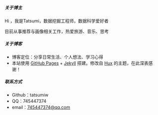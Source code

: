 ##### 关于博主

Hi ，我是Tatsumi，数据挖掘工程师，数据科学爱好者

目前从事推荐与画像相关工作，热爱旅游、音乐、思考


##### 关于博客

- 博客定位：分享日常生活、个人想法、学习心得
- 本站使用 [GitHub Pages](https://pages.github.com/) + [Jekyll](http://jekyllrb.com/) 搭建。修改自 [Hux](http://huangxuan.me/) 的主题，在此深表感谢！

##### 联系方式

- Github：tatsumiw
- QQ：745447374
- email：745447374@qq.com